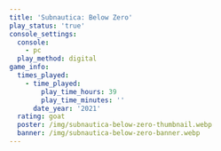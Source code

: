 ```yaml
---
title: 'Subnautica: Below Zero'
play_status: 'true'
console_settings:
  console:
    - pc
  play_method: digital
game_info:
  times_played:
    - time_played:
        play_time_hours: 39
        play_time_minutes: ''
      date_year: '2021'
  rating: goat
  poster: /img/subnautica-below-zero-thumbnail.webp
  banner: /img/subnautica-below-zero-banner.webp
---
```

